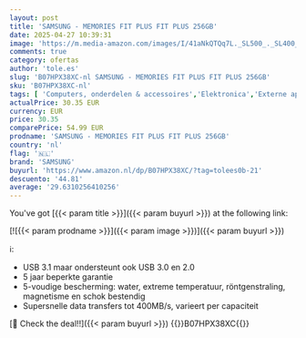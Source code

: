 ```yaml
---
layout: post
title: 'SAMSUNG - MEMORIES FIT PLUS FIT PLUS 256GB'
date: 2025-04-27 10:39:31
image: 'https://m.media-amazon.com/images/I/41aNkQTQq7L._SL500_._SL400_.jpg'
comments: true
category: ofertas
author: 'tole.es'
slug: 'B07HPX38XC-nl SAMSUNG - MEMORIES FIT PLUS FIT PLUS 256GB'
sku: 'B07HPX38XC-nl'
tags: [ 'Computers, onderdelen & accessoires','Elektronica','Externe apparaten & dataopslag','Gegevensopslag','USB-flashstations','samsung','🇳🇱', ]
actualPrice: 30.35 EUR
currency: EUR
price: 30.35
comparePrice: 54.99 EUR
prodname: 'SAMSUNG - MEMORIES FIT PLUS FIT PLUS 256GB'
country: 'nl'
flag: '🇳🇱'
brand: 'SAMSUNG'
buyurl: 'https://www.amazon.nl/dp/B07HPX38XC/?tag=tolees0b-21'
descuento: '44.81'
average: '29.6310256410256'
---
```


You've got [{{< param title >}}]({{< param buyurl >}}) at the following link:

[![{{< param prodname >}}]({{< param image >}})]({{< param buyurl >}})

ℹ️:

- USB 3.1 maar ondersteunt ook USB 3.0 en 2.0
- 5 jaar beperkte garantie
- 5-voudige bescherming: water, extreme temperatuur, röntgenstraling, magnetisme en schok bestendig
- Supersnelle data transfers tot 400MB/s, varieert per capaciteit

[🛒 Check the deal!!]({{< param buyurl >}})
{{<world>}}B07HPX38XC{{</world>}}
